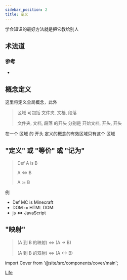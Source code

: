 ```yaml
---
sidebar_position: 2
title: 定义
---
```


学会知识的最好方法就是把它教给别人

## 术法道

### 参考

- 

## 概念定义

这里将定义全局概念，此外

> 区域 可包括 文件夹, 文档, 段落
>
> 文件夹, 文档, 段落 的开头 分别是 开始文档, 开头, 开头

在一个 区域 的 开头 定义的概念的有效区域只有这个 区域

## "定义" 或 "等价" 或 "记为"

> Def A is B
>
> A <=> B
>
> A := B

例

- Def MC is Minecraft
- DOM := HTML DOM
- js <=> JavaScript

## "映射"

> (A 到 B 的映射) <=> (A -> B)
>
> (A 到 B 的双射) <=> (A <-> B) 

import Cover from '@site/src/components/cover/main';

[<Cover> Life </Cover>](/Life/) 